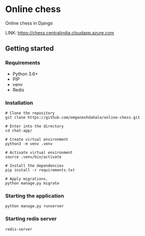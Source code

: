 # Online chess
Online chess in Django

LINK: https://chess.centralindia.cloudapp.azure.com

## Getting started
### Requirements
 - Python 3.6+
 - PIP
 - venv
 - Redis

### Installation
```
# Clone the repository
git clone https://github.com/omganeshdahale/online-chess.git

# Enter into the directory
cd chat-app/

# Create virtual environment
python3 -m venv .venv

# Activate virtual environment
source .venv/bin/activate

# Install the dependencies
pip install -r requirements.txt

# Apply migrations.
python manage.py migrate
```
### Starting the application
```
python manage.py runserver
```
### Starting redis server
```
redis-server
```
